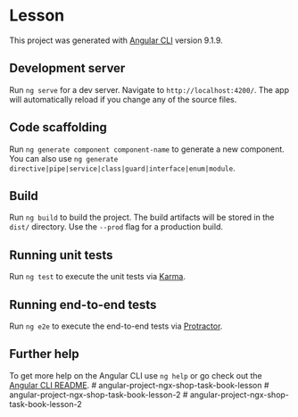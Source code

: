 # Lesson

This project was generated with [Angular CLI](https://github.com/angular/angular-cli) version 9.1.9.

## Development server

Run `ng serve` for a dev server. Navigate to `http://localhost:4200/`. The app will automatically reload if you change any of the source files.

## Code scaffolding

Run `ng generate component component-name` to generate a new component. You can also use `ng generate directive|pipe|service|class|guard|interface|enum|module`.

## Build

Run `ng build` to build the project. The build artifacts will be stored in the `dist/` directory. Use the `--prod` flag for a production build.

## Running unit tests

Run `ng test` to execute the unit tests via [Karma](https://karma-runner.github.io).

## Running end-to-end tests

Run `ng e2e` to execute the end-to-end tests via [Protractor](http://www.protractortest.org/).

## Further help

To get more help on the Angular CLI use `ng help` or go check out the [Angular CLI README](https://github.com/angular/angular-cli/blob/master/README.md).
#   a n g u l a r - p r o j e c t - n g x - s h o p - t a s k - b o o k - l e s s o n  
 #   a n g u l a r - p r o j e c t - n g x - s h o p - t a s k - b o o k - l e s s o n - 2  
 #   a n g u l a r - p r o j e c t - n g x - s h o p - t a s k - b o o k - l e s s o n - 2  
 